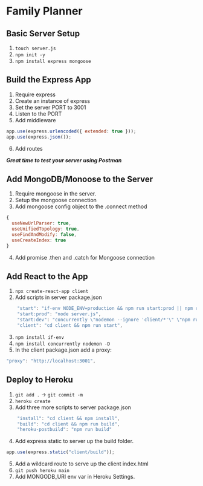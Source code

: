 # Family Planner

## Basic Server Setup

1. `touch server.js`
2. `npm init -y`
3. `npm install express mongoose`

## Build the Express App

1. Require express
2. Create an instance of express
3. Set the server PORT to 3001
4. Listen to the PORT
5. Add middleware

```javascript
app.use(express.urlencoded({ extended: true }));
app.use(express.json());
```

6. Add routes

**_Great time to test your server using Postman_**

## Add MongoDB/Monoose to the Server

1. Require mongoose in the server.
2. Setup the mongoose connection
3. Add mongoose config object to the .connect method

```javascript
{
  useNewUrlParser: true,
  useUnifiedTopology: true,
  useFindAndModify: false,
  useCreateIndex: true
}
```

4. Add promise .then and .catch for Mongoose connection

## Add React to the App

1. `npx create-react-app client`
2. Add scripts in server package.json

```javascript
    "start": "if-env NODE_ENV=production && npm run start:prod || npm run start:dev",
    "start:prod": "node server.js",
    "start:dev": "concurrently \"nodemon --ignore 'client/*'\" \"npm run client\"",
    "client": "cd client && npm run start",
```

3. `npm install if-env`
4. `npm install concurrently nodemon -D`
5. In the client package.json add a proxy:

```javascript
"proxy": "http://localhost:3001",
```

## Deploy to Heroku

1. `git add .` -> `git commit -m `
2. `heroku create`
3. Add three more scripts to server package.json

``` javascript
    "install": "cd client && npm install",
    "build": "cd client && npm run build",
    "heroku-postbuild": "npm run build"
```

4. Add express static to server up the build folder.

``` javascript
app.use(express.static("client/build"));
```

5. Add a wildcard route to serve up the client index.html
6. `git push heroku main`
7. Add MONGODB_URI env var in Heroku Settings.
